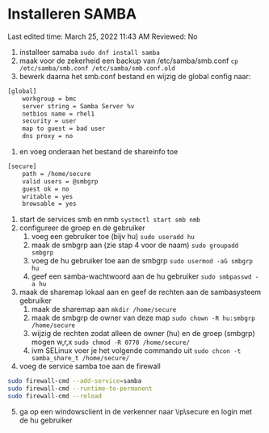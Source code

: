 # Installeren SAMBA

Last edited time: March 25, 2022 11:43 AM
Reviewed: No

1. installeer samaba
`sudo dnf install samba`
2. maak voor de zekerheid een backup van /etc/samba/smb.conf
`cp /etc/samba/smb.conf /etc/samba/smb.conf.old`
3. bewerk daarna het smb.conf bestand en wijzig de global config naar:

```bash
[global]
	workgroup = bmc
	server string = Samba Server %v
	netbios name = rhel1
	security = user
	map to guest = bad user
	dns proxy = no
```

1. en voeg onderaan het bestand de shareinfo toe

```bash
[secure]
	path = /home/secure
	valid users = @smbgrp
	guest ok = no
	writable = yes
	browsable = yes
```

1. start de services smb en nmb
`systmctl start smb nmb`
2. configureer de groep en de gebruiker
    1. voeg een gebruiker toe (bijv hu)
    `sudo useradd hu`
    2. maak de smbgrp aan (zie stap 4 voor de naam)
    `sudo groupadd smbgrp`
    3. voeg de hu gebruiker toe aan de smbgrp
    `sudo usermod -aG smbgrp hu`
    4. geef een samba-wachtwoord aan de hu gebruiker
    `sudo smbpasswd -a hu`
3. maak de sharemap lokaal aan en geef de rechten aan de sambasysteem gebruiker
    1. maak de sharemap aan
    `mkdir /home/secure`
    2. maak de smbgrp de owner van deze map
    `sudo chown -R hu:smbgrp /home/secure`
    3. wijzig de rechten zodat alleen de owner (hu) en de groep (smbgrp) mogen w,r,x
    `sudo chmod -R 0770 /home/secure/`
    4. ivm SELinux voer je het volgende commando uit
    `sudo chcon -t samba_share_t /home/secure/`
4. voeg de service samba toe aan de firewall
```bash
sudo firewall-cmd --add-service=samba
sudo firewall-cmd --runtime-to-permanent
sudo firewall-cmd --reload
```
5. ga op een windowsclient in de verkenner naar \\ip\secure en login met de hu gebruiker